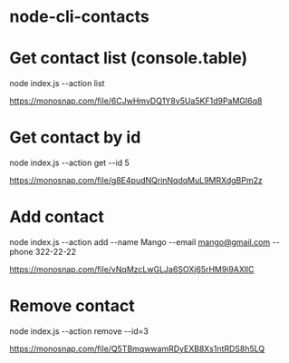 # node-cli-contacts

# Get contact list (console.table)

node index.js --action list

https://monosnap.com/file/6CJwHmvDQ1Y8v5Ua5KF1d9PaMGI6q8

# Get contact by id

node index.js --action get --id 5

https://monosnap.com/file/g8E4pudNQrinNqdqMuL9MRXdgBPm2z

# Add contact

node index.js --action add --name Mango --email mango@gmail.com --phone 322-22-22

https://monosnap.com/file/vNqMzcLwGLJa6SOXj65rHM9i9AXllC

# Remove contact

node index.js --action remove --id=3

https://monosnap.com/file/Q5TBmqwwamRDyEXB8Xs1ntRDS8h5LQ
